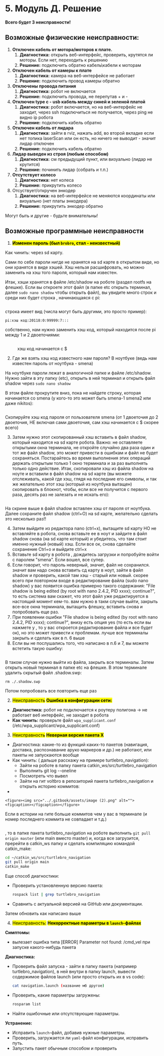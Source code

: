 # 5. Модуль Д. Решение

**Всего будет 3 неисправности!**

## Возможные физические неисправности:

1. **Отключен кабель от мотора/моторов к плате.**&#x20;
   1. **Диагностика:** открыть веб-интерфейс, проверить, крутятся ли моторы. Если нет, переходить к решению
   2. **Решение:** подключить обратно кабель\кабели к моторам
2. **Отключен кабель от камеры к плате**
   1. **Диагностика:** камера на веб-интерфейсе не работает
   2. **Решение:** подключить провод камеры обратно
3. **Отключены провода питания**
   1. **Диагностика:** робот не включается
   2. **Решение:** подключить провода, не перепутав + и -
4. **Отключен type c - usb кабель между синей и зеленой платой**
   1. **Диагностика:** робот включается, но на веб-интерфейс не заходит, через ssh подключиться не получается, через ping не видно ip робота
   2. **Решение:** подключить кабель обратно
5. **Отключен кабель от лидара**
   1. **Диагностика:** зайти в rviz, нажать add, во второй вкладке если нет топика laserScan или он есть, но ничего не выводит - значит лидар отключен
   2. **Решение:** подключить кабель обратно
6. **Лидар выведен из строя (любым способом)**
   1. **Диагностика:** см предыдущий пункт, или визуально (лидар не крутится)
   2. **Решение:** починить лидар (собрать и т.п.)
7. **Отсутствует колесо**
   1. **Диагностика:** нет колеса
   2. **Решение:** прикрутить колесо
8. Отсуствует/откручен энкодер
   1. **Диагностика:** на веб-интерфейсе не меняются координаты или визуально (нет платы энкодера)
   2. **Решение:** прикрутить энкодер обратно

Могут быть и другие - будьте внимательны!

## Возможные программные неисправности



1. <mark style="background-color:yellow;">**Изменен пароль (был**</mark><mark style="background-color:yellow;">**&#x20;**</mark><mark style="background-color:yellow;">**`brobro`**</mark><mark style="background-color:yellow;">**, стал - неизвестный)**</mark>

Как чинить: через sd карту.&#x20;

Сами по себе пароли нигде не хранятся на sd карте в открытом виде, но они хранятся в виде хэшей. Хэш нельзя расшифровать, но можно заменить на хэш того пароля, который нам известен.

Итак, хэши хранятся в файле /etc/shadow на роботе (раздел rootfs на флешке). Если вы откроете этот файл (в папке etc открыть терминал, далее `sudo nano shadow` чтобы открыть файл), вы увидите много строк и среди них будет строка , начинающаяся с pi:

<figure><img src="../.gitbook/assets/Screenshot from 2025-03-12 18-43-25.png" alt=""><figcaption></figcaption></figure>

строка имеет вид (числа могут быть другими, это просто  пример):

```
pi:хэш код:20118:0:99999:7:::
```

собственно, нам нужно заменить хэш код, который находится после pi между 1 и 2 двоеточиями:

<figure><img src="../.gitbook/assets/image (51).png" alt=""><figcaption><p>хэш код начинается с $</p></figcaption></figure>

2. Где же взять хэш код известного нам пароля? В ноутбуке (ведь нам известен пароль от ноутбука - smena)

На ноутбуке пароли лежат в аналогичной папке и файле /etc/shadow. Нужно зайти в эту папку (etc), открыть в ней терминал и открыть файл shadow через `sudo nano shadow`

В этом файле прокрутите вниз, пока не найдете строку, которая начинается со smena (у кого-то это может быть smena-1 smena2 или даже nikitos):

<figure><img src="../.gitbook/assets/image (52).png" alt=""><figcaption></figcaption></figure>

Скопируйте хэш код пароля от пользователя smena (от 1 двоеточия до 2 двоеточия, НЕ включая сами двоеточия, сам хэш начинается с $ скорее всего)

3. Затем нужно этот скопированный хэш вставить в файл shadow, который находится на sd карте робота. Важно: не оставляете открытыми окна терминала, не откройте случайно два раза один и тот же файл shadow, это может привести в ошибкам и файл не будет сохраняться. Постарайтесь во время выполнения этих операций держать открытым только 1 окно терминала и за раз выполнять только одно действие. Итак, скопировали хэш из файла shadow на ноуте и вставили в файл shadow на sd карте (вы можете отслеживать, какой где хэш, глядя на последние его символы, и так же желательно этот хэш (который из ноутбука вытащен) скопировать в блокнот, чтобы, если все не получится с первого раза, десять раз не залезать и не искать его):

<figure><img src="../.gitbook/assets/Screenshot from 2025-03-12 18-45-35.png" alt=""><figcaption></figcaption></figure>

На скрине выше в файл shadow вставлен хэш от пароля от ноутбука. Далее сохраните файл shadow (ctrl+O) на sd карте, желательно сделать это несколько раз!!

4. Затем выйдите из редактора nano (ctrl+x), вытащите sd карту НО не вставляйте в робота, снова вставьте ее в ноут и зайдите в файл shadow снова (на sd карте который) и убедитесь, что там стоит именно нужный (новый) хэш. Если все ок, снова сделайте сохранение Ctrl+o и выйдите ctrl+x
5. Вставьте sd карту в робота , дождитесь загрузки и попробуйте войти с паролем "smena". Если вошел, все супер.
6. Если говорит, что пароль неверный, значит, файл не сохранился. значит вам надо снова вставить сд карту в ноут, зайти в файл shadow и проверить, какой там хэш - старый или новый. скорее всего при повторном входе в редактирование файла (sudo nano shadow) у вас появится ошибка примерно такого содержания: "File shadow is being edited (by root with nano 2.4.2, PID xxxx); continue?", то есть система вам скажет, что этот файл уже редактируется в настоящий момент кем-то. вам нужно в такм случае выйти, закрыть все-все окна терминала, вытащить флешку, вставить снова и попробовать еще раз.&#x20;
7. При появлении ошибки "File shadow is being edited (by root with nano 2.4.2, PID xxxx); continue?", внизу есть опция yes (то есть если вы нажмете y , то у вас откроется редактирование файла и все будет ок), но это может привести к проблемам. лучше все терминалы закрыть и сделать как в п. 6 выше
8. Если вы не послушались того, что написано в п.6 и 7, вы можете встетить такую ошибку:

<figure><img src="../.gitbook/assets/image (53).png" alt=""><figcaption></figcaption></figure>

В таком случае нужно выйти из файла, закрыть все терминалы. Затем открыть новый терминал в папке etc на флешке. В этом терминале удалить скрытый файл .shadow.swp:

```
rm ./.shadow.swp
```

Потом попробовать все повторить еще раз



2. <mark style="background-color:yellow;">Неисправность</mark> <mark style="background-color:yellow;"></mark><mark style="background-color:yellow;">**Ошибка в конфигурации сети:**</mark>&#x20;

* **Диагностика:** робот не подключается к роутеру полигона  -> не работает веб интерфейс, не заходит в робота
* **Как чинить:** проверьте файл `wpa_supplicant.conf` (/etc/wpa\_supplicant/wpa\_supplicant.conf)

3. <mark style="background-color:yellow;">Неисправность</mark> <mark style="background-color:yellow;"></mark><mark style="background-color:yellow;">**Неверная версия пакета Х**</mark>

* Диагностика: какие-то из функций каких-то пакетов (навигация, доставка, распознавание аруко маркеров и др.) не работают, или пакеты не запускаются вообще
* Как чинить:  ( дальше расскажу на примере turtlebro\_navigation):
  * Зайти на роботе в папку пакета catkin\_ws/src/turtlebro\_navigation
  * Выполнить git log --oneline
  * Посмотреть что вывел
  * Зайти на гит voltbro в репозиторий пакета turtlebro\_navigation и открыть историю  коммитов:
*

    <figure><img src="../.gitbook/assets/image (2).png" alt=""><figcaption></figcaption></figure>

Если в истории на гите больше коммитов чем у вас в терминале (и номер последнего коммита не совпадает и т.д.)

<figure><img src="../.gitbook/assets/image (1) (1).png" alt=""><figcaption></figcaption></figure>

, то в папке пакета turtlebro\_navigation на роботе выполнить `git pull origin master` (или main вместо master) и, когда все загрузится, пререйти в catkin\_ws папку и сделать компиляцию командой catkin\_make:

```sh
cd ~/catkin_ws/src/turtlebro_navigation
git pull origin main
catkin_make
```

Еще способ диагностики:

*   Проверить установленную версию пакета:

    ```sh
    rospack list | grep turtlebro_navigation
    ```
* Сравнить с актуальной версией на GitHub или документации.

Затем обновить как написано выше



4. <mark style="background-color:yellow;">Неисправность:</mark> <mark style="background-color:yellow;"></mark><mark style="background-color:yellow;">**Некорректные параметры в**</mark><mark style="background-color:yellow;">**&#x20;**</mark><mark style="background-color:yellow;">**`launch`**</mark><mark style="background-color:yellow;">**-файлах**</mark>

**Симптомы:**

* вылезает ошибка типа \[ERROR] Parameter not found: /cmd\_vel при запуске какого-нибудь пакета

**Диагностика:**

*   Проверить файл запуска - зайти в папку пакета (например turtlebro\_navigation), в ней внутри в папку launch, вывести содержимое файлов launch (или просто открыть их в vs code):

    ```sh
    cat navigation.launch (название мб другое)
    ```
*   Проверить, какие параметры загружены:

    ```sh
    rosparam list
    ```
* Найти ошибочные или отсутствующие параметры.

**Устранение:**

* Исправить `launch`-файл, добавив нужные параметры.
* Проверить, загружается ли `yaml`-файл конфигурации, исправить путь.
* Запустить пакет обычным способом и проверить&#x20;
